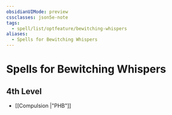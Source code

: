```yaml
---
obsidianUIMode: preview
cssclasses: json5e-note
tags:
  - spell/list/optfeature/bewitching-whispers
aliases:
  - Spells for Bewitching Whispers
---
```

# Spells for Bewitching Whispers

## 4th Level

- [[Compulsion \|"PHB"]]
